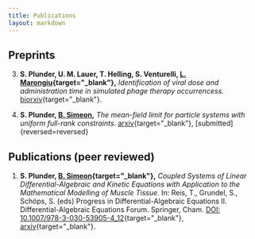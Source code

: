 ```yaml
---
title: Publications
layout: markdown 
---
```


## Preprints

3. **S. Plunder, U. M. Lauer, T. Helling, S. Venturelli, [L. Marongiu](https://www.researchgate.net/profile/Luigi-Marongiu){target="_blank"},** _Identification of viral dose and administration time in simulated phage therapy occurrencess._ [biorxiv](https://www.biorxiv.org/content/10.1101/2022.05.05.490714v1){target="_blank"}.

4. **S. Plunder, [B. Simeon](https://www.mathematik.uni-kl.de/en/das/people/head/simeon),** _The mean-field limit for particle systems with uniform full-rank constraints._ [arxiv](https://arxiv.org/abs/2203.07249){target="_blank"}, [submitted]
{reversed=reversed}


## Publications (peer reviewed)

1. **S. Plunder, [B. Simeon](https://www.mathematik.uni-kl.de/en/das/people/head/simeon){target="_blank"},** _Coupled Systems of Linear Differential-Algebraic and Kinetic Equations with Application to the Mathematical Modelling of Muscle Tissue._
In: Reis, T., Grundel, S., Schöps, S. (eds) Progress in Differential-Algebraic Equations II. Differential-Algebraic Equations Forum. Springer, Cham. [DOI: 10.1007/978-3-030-53905-4_12](https://doi.org/10.1007/978-3-030-53905-4_12){target="_blank"}, [arxiv](https://arxiv.org/abs/1911.05468){target="_blank"}.
